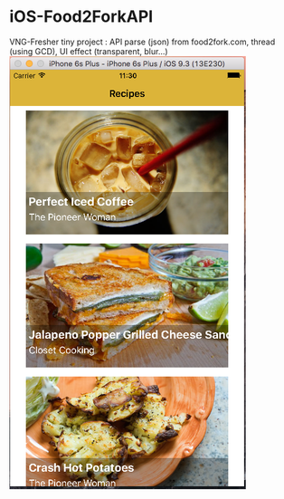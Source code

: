 # iOS-Food2ForkAPI
VNG-Fresher tiny project : API parse (json) from food2fork.com, thread (using GCD), UI effect (transparent, blur...)
![alt tag](https://github.com/vnthanh/iOS-Food2ForkAPI/blob/master/Screen%20Shot%202016-08-11%20at%2011.30.12%20AM.png)
